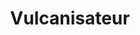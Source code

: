 ---
title: "Vulcanisateur"
url: /libreville/vulcanisateur-avenue-jean-hilaire-aubame-eyeghe/
shop: Reifen
---